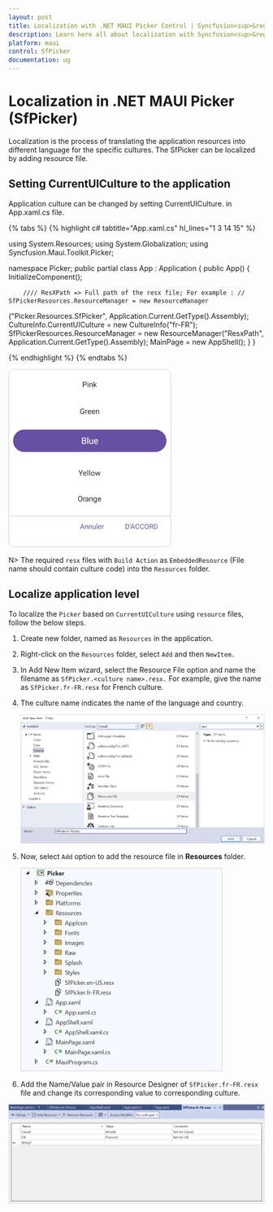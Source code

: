 ```yaml
---
layout: post
title: Localization with .NET MAUI Picker Control | Syncfusion<sup>&reg;</sup>
description: Learn here all about localization with Syncfusion<sup>&reg;</sup> .NET MAUI Picker (SfPicker) control.
platform: maui
control: SfPicker
documentation: ug
---
```


# Localization in .NET MAUI Picker (SfPicker)

Localization is the process of translating the application resources into different language for the specific cultures. The SfPicker can be localized by adding resource file.

## Setting CurrentUICulture to the application

Application culture can be changed by setting CurrentUICulture. in App.xaml.cs file.

{% tabs %}
{% highlight c# tabtitle="App.xaml.cs" hl_lines="1 3 14 15" %}

using System.Resources;
using System.Globalization;
using Syncfusion.Maui.Toolkit.Picker;

namespace Picker;
public partial class App : Application
{
    public App()
    {
        InitializeComponent();

        //// ResXPath => Full path of the resx file; For example : // SfPickerResources.ResourceManager = new ResourceManager
("Picker.Resources.SfPicker", Application.Current.GetType().Assembly);
        CultureInfo.CurrentUICulture = new CultureInfo("fr-FR");
        SfPickerResources.ResourceManager = new ResourceManager("ResxPath", Application.Current.GetType().Assembly);
        MainPage = new AppShell();
    }
}

{% endhighlight %}
{% endtabs %}

   ![Picker localization in .NET MAUI Date Picker.](images/localization/maui-picker-localization.png)

N>
The required `resx` files with `Build Action` as `EmbeddedResource` (File name should contain culture code) into the `Resources` folder.

## Localize application level

To localize the `Picker` based on `CurrentUICulture` using `resource` files, follow the below steps.

   1. Create new folder, named as `Resources` in the application.

   2. Right-click on the `Resources` folder, select `Add` and then `NewItem.`

   3. In Add New Item wizard, select the Resource File option and name the filename as `SfPicker.<culture name>.resx.` For example, give the name as `SfPicker.fr-FR.resx` for French culture.

   4. The culture name indicates the name of the language and country.

        ![shows-the-name-of-resource-file-to-be-added-for-maui-picker](images/localization/shows-the-name-of-resource-file-to-be-added-for-maui-picker.png)

   5. Now, select `Add` option to add the resource file in **Resources** folder.

        ![shows-the-added-resource-file-for-french-language-in-maui-picker](images/localization/shows-the-added-resource-file-for-french-language-in-maui-picker.png)

   6. Add the Name/Value pair in Resource Designer of `SfPicker.fr-FR.resx` file and change its corresponding value to corresponding culture.

   ![shows-the-added-resource-file-name-value-pair-in-the-resource-designer-in-maui-picker](images/localization/shows-the-added-resource-file-name-value-pair-in-the-resource-designer-in-maui-picker.png)